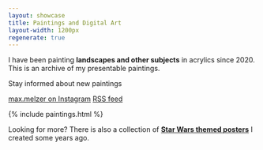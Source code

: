 ```yaml
---
layout: showcase
title: Paintings and Digital Art
layout-width: 1200px
regenerate: true
---
```


I have been painting **landscapes and other subjects** in acrylics since 2020. This is an archive of my presentable paintings.

Stay informed about new paintings

<div class="centered flex-wrap gap">
    <a href="https://www.instagram.com/max.melzer/"         
        target="_blank"
        class="button cta">max.melzer on Instagram</a>
    <a href="/en/feed.xml"
        rel="subscribe-rss"
        target="_blank"
        class="button">RSS feed</a>
</div>

{% include paintings.html %}

Looking for more? There is also a collection of **[Star Wars themed posters](/en/poster)** I created some years ago.
